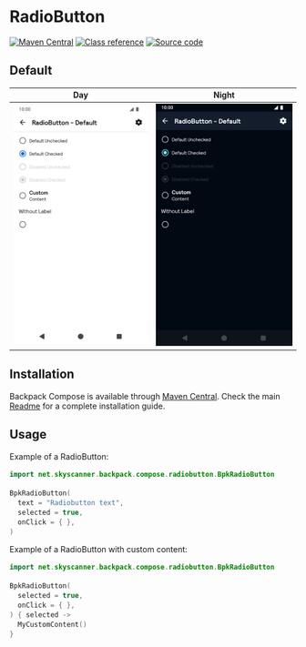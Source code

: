 # RadioButton

[![Maven Central](https://img.shields.io/maven-central/v/net.skyscanner.backpack/backpack-compose)](https://search.maven.org/artifact/net.skyscanner.backpack/backpack-compose)
[![Class reference](https://img.shields.io/badge/Class%20reference-Android-blue)](https://backpack.github.io/android/backpack-compose/net.skyscanner.backpack.compose.radiobutton)
[![Source code](https://img.shields.io/badge/Source%20code-GitHub-lightgrey)](https://github.com/backpack/android/tree/main/backpack-compose/src/main/kotlin/net/skyscanner/backpack/compose/radiobutton)

## Default

| Day | Night |
| --- | --- |
| <img src="https://raw.githubusercontent.com/backpack/android/main/docs/compose/RadioButton/screenshots/default.png" alt="RadioButton component" width="375" /> |<img src="https://raw.githubusercontent.com/backpack/android/main/docs/compose/RadioButton/screenshots/default_dm.png" alt="RadioButton component - dark mode" width="375" /> |

## Installation

Backpack Compose is available through [Maven Central](https://search.maven.org/artifact/net.skyscanner.backpack/backpack-compose). Check the main [Readme](https://github.com/skyscanner/backpack-android#installation) for a complete installation guide.

## Usage

Example of a RadioButton:

```Kotlin
import net.skyscanner.backpack.compose.radiobutton.BpkRadioButton

BpkRadioButton(
  text = "Radiobutton text",
  selected = true,
  onClick = { },
)
```

Example of a RadioButton with custom content:

```Kotlin
import net.skyscanner.backpack.compose.radiobutton.BpkRadioButton

BpkRadioButton(
  selected = true,
  onClick = { },
) { selected ->
  MyCustomContent()
}
```
